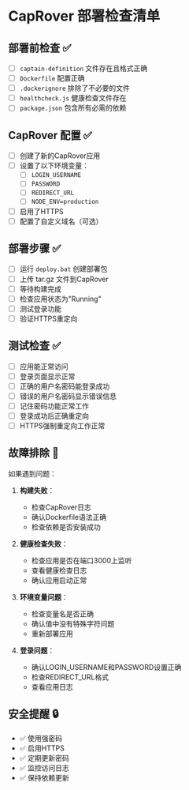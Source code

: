 # CapRover 部署检查清单

## 部署前检查 ✅

- [ ] `captain-definition` 文件存在且格式正确
- [ ] `Dockerfile` 配置正确
- [ ] `.dockerignore` 排除了不必要的文件
- [ ] `healthcheck.js` 健康检查文件存在
- [ ] `package.json` 包含所有必需的依赖

## CapRover 配置 ✅

- [ ] 创建了新的CapRover应用
- [ ] 设置了以下环境变量：
  - [ ] `LOGIN_USERNAME`
  - [ ] `PASSWORD` 
  - [ ] `REDIRECT_URL`
  - [ ] `NODE_ENV=production`
- [ ] 启用了HTTPS
- [ ] 配置了自定义域名（可选）

## 部署步骤 ✅

- [ ] 运行 `deploy.bat` 创建部署包
- [ ] 上传 tar.gz 文件到CapRover
- [ ] 等待构建完成
- [ ] 检查应用状态为"Running"
- [ ] 测试登录功能
- [ ] 验证HTTPS重定向

## 测试检查 ✅

- [ ] 应用能正常访问
- [ ] 登录页面显示正常
- [ ] 正确的用户名密码能登录成功
- [ ] 错误的用户名密码显示错误信息
- [ ] 记住密码功能正常工作
- [ ] 登录成功后正确重定向
- [ ] HTTPS强制重定向工作正常

## 故障排除 🔧

如果遇到问题：

1. **构建失败**：
   - 检查CapRover日志
   - 确认Dockerfile语法正确
   - 检查依赖是否安装成功

2. **健康检查失败**：
   - 检查应用是否在端口3000上监听
   - 查看健康检查日志
   - 确认应用启动正常

3. **环境变量问题**：
   - 检查变量名是否正确
   - 确认值中没有特殊字符问题
   - 重新部署应用

4. **登录问题**：
   - 确认LOGIN_USERNAME和PASSWORD设置正确
   - 检查REDIRECT_URL格式
   - 查看应用日志

## 安全提醒 🔒

- ✅ 使用强密码
- ✅ 启用HTTPS
- ✅ 定期更新密码
- ✅ 监控访问日志
- ✅ 保持依赖更新
